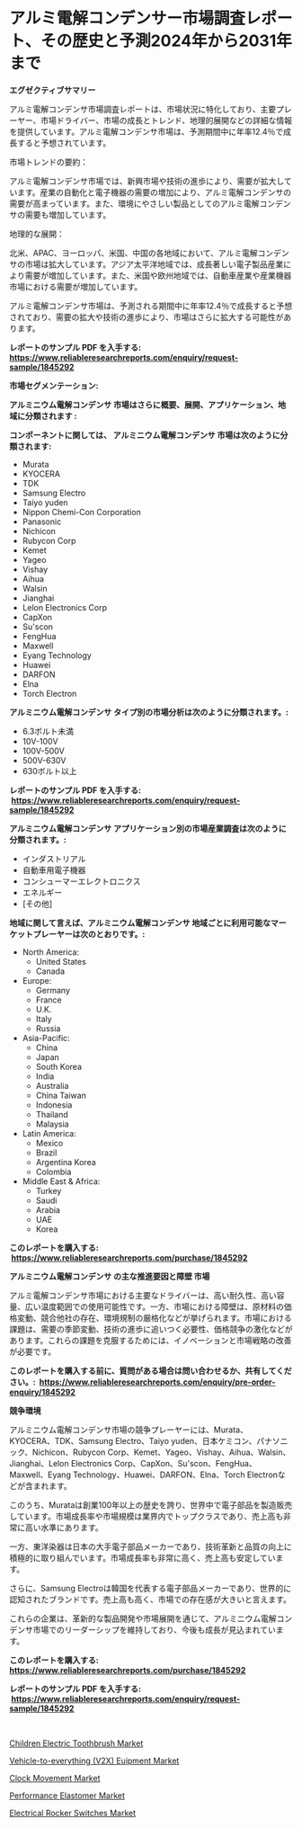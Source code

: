 <p><h1>アルミ電解コンデンサー市場調査レポート、その歴史と予測2024年から2031年まで</h1></p><p><strong>エグゼクティブサマリー</strong></p>
<p><p>アルミ電解コンデンサ市場調査レポートは、市場状況に特化しており、主要プレーヤー、市場ドライバー、市場の成長とトレンド、地理的展開などの詳細な情報を提供しています。アルミ電解コンデンサ市場は、予測期間中に年率12.4％で成長すると予想されています。</p><p>市場トレンドの要約：</p><p>アルミ電解コンデンサ市場では、新興市場や技術の進歩により、需要が拡大しています。産業の自動化と電子機器の需要の増加により、アルミ電解コンデンサの需要が高まっています。また、環境にやさしい製品としてのアルミ電解コンデンサの需要も増加しています。</p><p>地理的な展開：</p><p>北米、APAC、ヨーロッパ、米国、中国の各地域において、アルミ電解コンデンサの市場は拡大しています。アジア太平洋地域では、成長著しい電子製品産業により需要が増加しています。また、米国や欧州地域では、自動車産業や産業機器市場における需要が増加しています。</p><p>アルミ電解コンデンサ市場は、予測される期間中に年率12.4％で成長すると予想されており、需要の拡大や技術の進歩により、市場はさらに拡大する可能性があります。</p></p>
<p><strong>レポートのサンプル PDF を入手する: <a href="https://www.reliableresearchreports.com/enquiry/request-sample/1845292">https://www.reliableresearchreports.com/enquiry/request-sample/1845292</a></strong></p>
<p><strong>市場セグメンテーション:</strong></p>
<p><strong> アルミニウム電解コンデンサ 市場はさらに概要、展開、アプリケーション、地域に分類されます :</strong></p>
<p><strong>コンポーネントに関しては、 アルミニウム電解コンデンサ 市場は次のように分類されます: &nbsp;</strong></p>
<p><ul><li>Murata</li><li>KYOCERA</li><li>TDK</li><li>Samsung Electro</li><li>Taiyo yuden</li><li>Nippon Chemi-Con Corporation</li><li>Panasonic</li><li>Nichicon</li><li>Rubycon Corp</li><li>Kemet</li><li>Yageo</li><li>Vishay</li><li>Aihua</li><li>Walsin</li><li>Jianghai</li><li>Lelon Electronics Corp</li><li>CapXon</li><li>Su'scon</li><li>FengHua</li><li>Maxwell</li><li>Eyang Technology</li><li>Huawei</li><li>DARFON</li><li>Elna</li><li>Torch Electron</li></ul></p>
<p><strong> アルミニウム電解コンデンサ タイプ別の市場分析は次のように分類されます。:</strong></p>
<p><ul><li>6.3ボルト未満</li><li>10V-100V</li><li>100V-500V</li><li>500V-630V</li><li>630ボルト以上</li></ul></p>
<p><strong>レポートのサンプル PDF を入手する: &nbsp;<a href="https://www.reliableresearchreports.com/enquiry/request-sample/1845292">https://www.reliableresearchreports.com/enquiry/request-sample/1845292</a></strong></p>
<p><strong> アルミニウム電解コンデンサ アプリケーション別の市場産業調査は次のように分類されます。:</strong></p>
<p><ul><li>インダストリアル</li><li>自動車用電子機器</li><li>コンシューマーエレクトロニクス</li><li>エネルギー</li><li>[その他]</li></ul></p>
<p><strong>地域に関して言えば、アルミニウム電解コンデンサ 地域ごとに利用可能なマーケットプレーヤーは次のとおりです。:</strong></p>
<p><ul>
    <li>
        North America:
        <ul>
            <li>United States</li>
            <li>Canada</li>
        </ul>
    </li>
    <li>
        Europe:
        <ul>
            <li>Germany</li>
            <li>France</li>
            <li>U.K.</li>
            <li>Italy</li>
            <li>Russia</li>
        </ul>
    </li>
    <li>
        Asia-Pacific:
        <ul>
            <li>China</li>
            <li>Japan</li>
            <li>South Korea</li>
            <li>India</li>
            <li>Australia</li>
            <li>China Taiwan</li>
            <li>Indonesia</li>
            <li>Thailand</li>
            <li>Malaysia</li>
        </ul>
    </li>
    <li>
        Latin America:
        <ul>
            <li>Mexico</li>
            <li>Brazil</li>
            <li>Argentina Korea</li>
            <li>Colombia</li>
        </ul>
    </li>
    <li>
        Middle East & Africa:
        <ul>
            <li>Turkey</li>
            <li>Saudi</li>
            <li>Arabia</li>
            <li>UAE</li>
            <li>Korea</li>
        </ul>
    </li>
    </ul></p>
<p><strong>このレポートを購入する: &nbsp;<a href="https://www.reliableresearchreports.com/purchase/1845292">https://www.reliableresearchreports.com/purchase/1845292</a></strong></p>
<p><strong>アルミニウム電解コンデンサ の主な推進要因と障壁 市場</strong></p>
<p><p>アルミ電解コンデンサ市場における主要なドライバーは、高い耐久性、高い容量、広い温度範囲での使用可能性です。一方、市場における障壁は、原材料の価格変動、競合他社の存在、環境規制の厳格化などが挙げられます。市場における課題は、需要の季節変動、技術の進歩に追いつく必要性、価格競争の激化などがあります。これらの課題を克服するためには、イノベーションと市場戦略の改善が必要です。</p></p>
<p><strong>このレポートを購入する前に、質問がある場合は問い合わせるか、共有してください。:&nbsp; <a href="https://www.reliableresearchreports.com/enquiry/pre-order-enquiry/1845292">https://www.reliableresearchreports.com/enquiry/pre-order-enquiry/1845292</a></strong></p>
<p><strong>競争環境</strong></p>
<p><p>アルミニウム電解コンデンサ市場の競争プレーヤーには、Murata、KYOCERA、TDK、Samsung Electro、Taiyo yuden、日本ケミコン、パナソニック、Nichicon、Rubycon Corp、Kemet、Yageo、Vishay、Aihua、Walsin、Jianghai、Lelon Electronics Corp、CapXon、Su'scon、FengHua、Maxwell、Eyang Technology、Huawei、DARFON、Elna、Torch Electronなどが含まれます。</p><p>このうち、Murataは創業100年以上の歴史を誇り、世界中で電子部品を製造販売しています。市場成長率や市場規模は業界内でトップクラスであり、売上高も非常に高い水準にあります。</p><p>一方、東洋染器は日本の大手電子部品メーカーであり、技術革新と品質の向上に積極的に取り組んでいます。市場成長率も非常に高く、売上高も安定しています。</p><p>さらに、Samsung Electroは韓国を代表する電子部品メーカーであり、世界的に認知されたブランドです。売上高も高く、市場での存在感が大きいと言えます。</p><p>これらの企業は、革新的な製品開発や市場展開を通じて、アルミニウム電解コンデンサ市場でのリーダーシップを維持しており、今後も成長が見込まれています。</p></p>
<p><strong>このレポートを購入する: &nbsp; <a href="https://www.reliableresearchreports.com/purchase/1845292">https://www.reliableresearchreports.com/purchase/1845292</a></strong></p>
<p><strong>レポートのサンプル PDF を入手する: &nbsp;<a href="https://www.reliableresearchreports.com/enquiry/request-sample/1845292">https://www.reliableresearchreports.com/enquiry/request-sample/1845292</a></strong><strong></strong></p>
<p>&nbsp;</p>
<p><p><a href="https://github.com/dringals/Market-Research-Report-List-3/blob/main/children-electric-toothbrush-market.md">Children Electric Toothbrush Market</a></p><p><a href="https://boundless-drawbridge-702.notion.site/Global-Vehicle-to-everything-V2X-Euipment-Market-Size-and-Market-Trends-Insights-and-Projections--4a6e97577c6a4ee0b8afa167b8316653">Vehicle-to-everything (V2X) Euipment Market</a></p><p><a href="https://view.publitas.com/reportprime-1/clock-movement-market-size-and-growth-market-segmentation-regional-and-country-breakdowns-and-market-trends-for-period-from-2024-2031/">Clock Movement Market</a></p><p><a href="https://issuu.com/reportprime-2/docs/performance-elastomer-market-size-2030.pptx">Performance Elastomer Market</a></p><p><a href="https://view.publitas.com/reportprime-1/electrical-rocker-switches-market-size-focuses-on-market-dynamics-in-depth-analysis-and-future-projections-of-its-market-forecasted-for-period-from-2024-to-2031/">Electrical Rocker Switches Market</a></p></p>